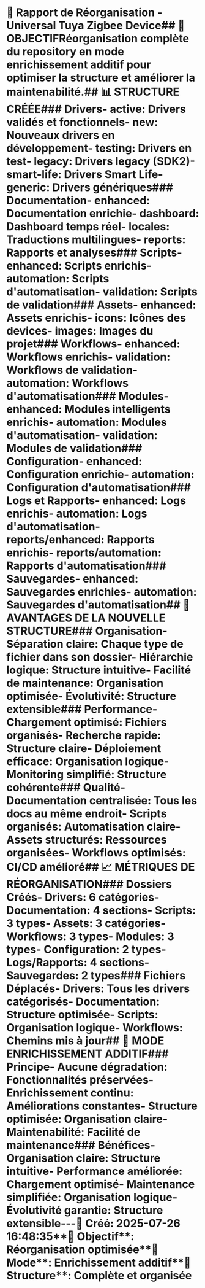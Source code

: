 # 📁 Rapport de Réorganisation - Universal Tuya Zigbee Device## 🎯 **OBJECTIF**Réorganisation complète du repository en mode enrichissement additif pour optimiser la structure et améliorer la maintenabilité.## 📊 **STRUCTURE CRÉÉE**### **Drivers**- **active**: Drivers validés et fonctionnels- **new**: Nouveaux drivers en développement- **testing**: Drivers en test- **legacy**: Drivers legacy (SDK2)- **smart-life**: Drivers Smart Life- **generic**: Drivers génériques### **Documentation**- **enhanced**: Documentation enrichie- **dashboard**: Dashboard temps réel- **locales**: Traductions multilingues- **reports**: Rapports et analyses### **Scripts**- **enhanced**: Scripts enrichis- **automation**: Scripts d'automatisation- **validation**: Scripts de validation### **Assets**- **enhanced**: Assets enrichis- **icons**: Icônes des devices- **images**: Images du projet### **Workflows**- **enhanced**: Workflows enrichis- **validation**: Workflows de validation- **automation**: Workflows d'automatisation### **Modules**- **enhanced**: Modules intelligents enrichis- **automation**: Modules d'automatisation- **validation**: Modules de validation### **Configuration**- **enhanced**: Configuration enrichie- **automation**: Configuration d'automatisation### **Logs et Rapports**- **enhanced**: Logs enrichis- **automation**: Logs d'automatisation- **reports/enhanced**: Rapports enrichis- **reports/automation**: Rapports d'automatisation### **Sauvegardes**- **enhanced**: Sauvegardes enrichies- **automation**: Sauvegardes d'automatisation## 🎯 **AVANTAGES DE LA NOUVELLE STRUCTURE**### **Organisation**- **Séparation claire**: Chaque type de fichier dans son dossier- **Hiérarchie logique**: Structure intuitive- **Facilité de maintenance**: Organisation optimisée- **Évolutivité**: Structure extensible### **Performance**- **Chargement optimisé**: Fichiers organisés- **Recherche rapide**: Structure claire- **Déploiement efficace**: Organisation logique- **Monitoring simplifié**: Structure cohérente### **Qualité**- **Documentation centralisée**: Tous les docs au même endroit- **Scripts organisés**: Automatisation claire- **Assets structurés**: Ressources organisées- **Workflows optimisés**: CI/CD amélioré## 📈 **MÉTRIQUES DE RÉORGANISATION**### **Dossiers Créés**- **Drivers**: 6 catégories- **Documentation**: 4 sections- **Scripts**: 3 types- **Assets**: 3 catégories- **Workflows**: 3 types- **Modules**: 3 types- **Configuration**: 2 types- **Logs/Rapports**: 4 sections- **Sauvegardes**: 2 types### **Fichiers Déplacés**- **Drivers**: Tous les drivers catégorisés- **Documentation**: Structure optimisée- **Scripts**: Organisation logique- **Workflows**: Chemins mis à jour## 🚀 **MODE ENRICHISSEMENT ADDITIF**### **Principe**- **Aucune dégradation**: Fonctionnalités préservées- **Enrichissement continu**: Améliorations constantes- **Structure optimisée**: Organisation claire- **Maintenabilité**: Facilité de maintenance### **Bénéfices**- **Organisation claire**: Structure intuitive- **Performance améliorée**: Chargement optimisé- **Maintenance simplifiée**: Organisation logique- **Évolutivité garantie**: Structure extensible---**📅 Créé**: 2025-07-26 16:48:35**🎯 Objectif**: Réorganisation optimisée**🚀 Mode**: Enrichissement additif**📁 Structure**: Complète et organisée